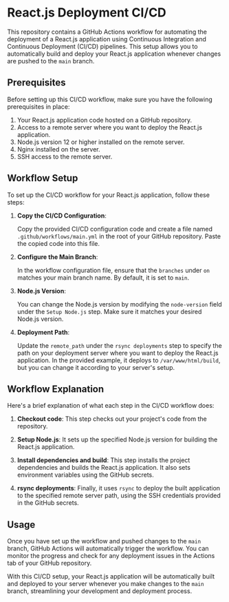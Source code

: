 # React.js Deployment CI/CD

This repository contains a GitHub Actions workflow for automating the deployment of a React.js application using Continuous Integration and Continuous Deployment (CI/CD) pipelines. This setup allows you to automatically build and deploy your React.js application whenever changes are pushed to the `main` branch.

## Prerequisites

Before setting up this CI/CD workflow, make sure you have the following prerequisites in place:

1. Your React.js application code hosted on a GitHub repository.
2. Access to a remote server where you want to deploy the React.js application.
3. Node.js version 12 or higher installed on the remote server.
4. Nginx installed on the server.
5. SSH access to the remote server.

## Workflow Setup

To set up the CI/CD workflow for your React.js application, follow these steps:

1. **Copy the CI/CD Configuration**:

   Copy the provided CI/CD configuration code and create a file named `.github/workflows/main.yml` in the root of your GitHub repository. Paste the copied code into this file.

2. **Configure the Main Branch**:

   In the workflow configuration file, ensure that the `branches` under `on` matches your main branch name. By default, it is set to `main`.

3. **Node.js Version**:

   You can change the Node.js version by modifying the `node-version` field under the `Setup Node.js` step. Make sure it matches your desired Node.js version.

4. **Deployment Path**:

   Update the `remote_path` under the `rsync deployments` step to specify the path on your deployment server where you want to deploy the React.js application. In the provided example, it deploys to `/var/www/html/build`, but you can change it according to your server's setup.

## Workflow Explanation

Here's a brief explanation of what each step in the CI/CD workflow does:

1. **Checkout code**: This step checks out your project's code from the repository.

2. **Setup Node.js**: It sets up the specified Node.js version for building the React.js application.

3. **Install dependencies and build**: This step installs the project dependencies and builds the React.js application. It also sets environment variables using the GitHub secrets.

4. **rsync deployments**: Finally, it uses `rsync` to deploy the built application to the specified remote server path, using the SSH credentials provided in the GitHub secrets.

## Usage

Once you have set up the workflow and pushed changes to the `main` branch, GitHub Actions will automatically trigger the workflow. You can monitor the progress and check for any deployment issues in the Actions tab of your GitHub repository.

With this CI/CD setup, your React.js application will be automatically built and deployed to your server whenever you make changes to the `main` branch, streamlining your development and deployment process.
